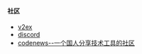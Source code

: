 #### 社区

- [v2ex](https://www.v2ex.com/)
- [discord](https://discord.com/)
- [codenews--一个国人分享技术工具的社区](https://codenews.cc/)